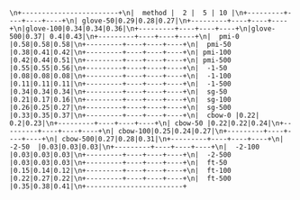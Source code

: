 ```\n+------------------------+\n|  method |  2 |  5 | 10 |\n+---------+----+----+----+\n| glove-50|0.29|0.28|0.27|\n+---------+----+----+----+\n|glove-100|0.34|0.34|0.36|\n+---------+----+----+----+\n|glove-500|0.37| 0.4|0.43|\n+---------+----+----+----+\n|  pmi-0  |0.58|0.58|0.58|\n+---------+----+----+----+\n|  pmi-50 |0.38|0.41|0.42|\n+---------+----+----+----+\n| pmi-100 |0.42|0.44|0.51|\n+---------+----+----+----+\n| pmi-500 |0.55|0.55|0.56|\n+---------+----+----+----+\n|  -1-50  |0.08|0.08|0.08|\n+---------+----+----+----+\n|  -1-100 |0.11|0.11|0.11|\n+---------+----+----+----+\n|  -1-500 |0.34|0.34|0.34|\n+---------+----+----+----+\n|  sg-50  |0.21|0.17|0.16|\n+---------+----+----+----+\n|  sg-100 |0.26|0.25|0.27|\n+---------+----+----+----+\n|  sg-500 |0.33|0.35|0.37|\n+---------+----+----+----+\n|  cbow-0 |0.22| 0.2|0.23|\n+---------+----+----+----+\n| cbow-50 |0.22|0.22|0.24|\n+---------+----+----+----+\n| cbow-100|0.25|0.24|0.27|\n+---------+----+----+----+\n| cbow-500|0.27|0.28|0.31|\n+---------+----+----+----+\n|  -2-50  |0.03|0.03|0.03|\n+---------+----+----+----+\n|  -2-100 |0.03|0.03|0.03|\n+---------+----+----+----+\n|  -2-500 |0.03|0.03|0.03|\n+---------+----+----+----+\n|  ft-50  |0.15|0.14|0.12|\n+---------+----+----+----+\n|  ft-100 |0.22|0.27|0.22|\n+---------+----+----+----+\n|  ft-500 |0.35|0.38|0.41|\n+------------------------+```
